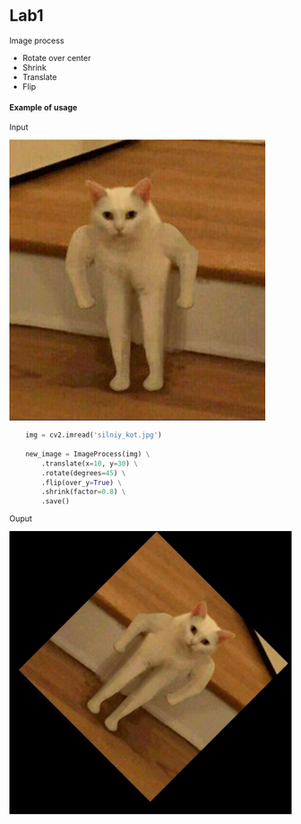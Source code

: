 # Lab1

 Image process

* Rotate over center
* Shrink
* Translate
* Flip


#### Example of usage

Input

![](silniy_kot.jpg)


```python
    img = cv2.imread('silniy_kot.jpg')

    new_image = ImageProcess(img) \
        .translate(x=10, y=30) \
        .rotate(degrees=45) \
        .flip(over_y=True) \
        .shrink(factor=0.8) \
        .save()
```

Ouput

![](result.jpg)
